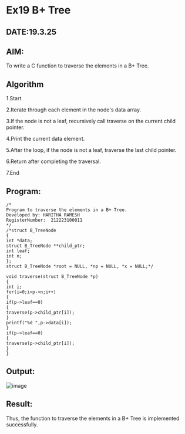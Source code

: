 # Ex19 B+ Tree
## DATE:19.3.25
## AIM:
To write a C function to traverse the elements in a B+ Tree.

## Algorithm
1.Start

2.Iterate through each element in the node's data array.

3.If the node is not a leaf, recursively call traverse on the current child pointer.

4.Print the current data element.

5.After the loop, if the node is not a leaf, traverse the last child pointer.

6.Return after completing the traversal.

7.End  

## Program:
```
/*
Program to traverse the elements in a B+ Tree.
Developed by: HARITHA RAMESH
RegisterNumber:  212223100011
*/
/*struct B_TreeNode 
{ 
int *data; 
struct B_TreeNode **child_ptr; 
int leaf; 
int n; 
}; 
struct B_TreeNode *root = NULL, *np = NULL, *x = NULL;*/ 
 
void traverse(struct B_TreeNode *p) 
{ 
int i; 
for(i=0;i<p->n;i++) 
{ 
if(p->leaf==0) 
{ 
traverse(p->child_ptr[i]); 
} 
printf("%d ",p->data[i]); 
} 
if(p->leaf==0) 
{ 
traverse(p->child_ptr[i]); 
}
}
```

## Output:
![image](https://github.com/user-attachments/assets/50091dfb-7d1d-4039-aa56-67bf4c99f963)



## Result:
Thus, the function to traverse the elements in a B+ Tree is implemented successfully.
